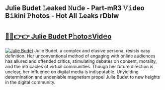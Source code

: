 ## Julie Budet 𝙻eaked 𝙽u𝚍e - Part-mR3 𝚅𝚒deo B𝚒kini 𝙿hotos - Hot All 𝙻eaks rDbIw

# <h2><a href="http://ld1w3d.urlbe.top/?page=Julie+Budet">🔗🔗👉👉 Julie Budet P𝚑oto𝚜Vid𝚎o</a></h2>

[![Julie Budet](https://i.imgur.com/eBuTRDB.gif)](http://ld1w3d.urlbe.top/?page=Julie+Budet)
Julie Budet, a complex and elusive persona, resists easy definition. Her unconventional method of engaging with online audiences has allured and offended critics, stimulating debates on consent, morality, and the intricacies of virtual communities. Though her future direction is unclear, her influence on digital media is indisputable. Unyielding determination and undeniable magnetism propel Julie Budet to new heights in the digital community.

